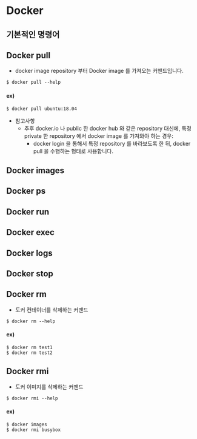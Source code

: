 Docker
=============

기본적인 명령어
-------------
## Docker pull
* docker image repository 부터 Docker image 를 가져오는 커맨드입니다.
```shell
$ docker pull --help
```
#### ex)
```shell
$ docker pull ubuntu:18.04
```
* 참고사항
  * 추후 docker.io 나 public 한 docker hub 와 같은 repository 대신에, 특정 private 한 repository 에서 docker image 를 가져와야 하는 경우:
     * docker login 을 통해서 특정 repository 를 바라보도록 한 뒤, docker pull 을 수행하는 형태로 사용합니다.
   
## Docker images

## Docker ps

## Docker run

## Docker exec

## Docker logs

## Docker stop

## Docker rm
* 도커 컨테이너를 삭제하는 커맨드
```shell
$ docker rm --help
```
#### ex)
```shell
$ docker rm test1
$ docker rm test2
```
## Docker rmi
* 도커 이미지를 삭제하는 커맨드
```
$ docker rmi --help
```
#### ex)
```shell
$ docker images 
$ docker rmi busybox
```

